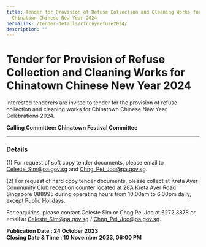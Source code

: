 ```yaml
---
title: Tender for Provision of Refuse Collection and Cleaning Works for
  Chinatown Chinese New Year 2024
permalink: /tender-details/cfccnyrefuse2024/
description: ""
---
```

Tender for Provision of Refuse Collection and Cleaning Works for Chinatown Chinese New Year 2024 
==============================================================

Interested tenderers are invited to tender for the provision of refuse collection and cleaning works for Chinatown Chinese New Year Celebrations 2024.

**Calling Committee: Chinatown Festival Committee**

* * *

### Details
(1) For request of soft copy tender documents, please email to Celeste_Sim@pa.gov.sg and Chng_Pei_Joo@pa.gov.sg. <br>
  
(2) For request of hard copy tender documents, please collect at Kreta Ayer Community Club reception counter located at 28A Kreta Ayer Road Singapore 088995 during operating hours from 10.00am to 6.00pm daily, except Public Holidays.
  

For enquiries, please contact Celeste Sim or Chng Pei Joo at 6272 3878  or email at Celeste_Sim@pa.gov.sg / Chng_Pei_Joo@pa.gov.sg.

**Publication Date : 24 October 2023** <br>
**Closing Date &amp; Time : 10 November 2023, 06:00 PM**